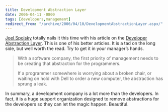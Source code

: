 ```yaml
---
title: Development Abstraction Layer
date: 2006-04-11 -0800
tags: [developers,management]
redirect_from: "/archive/2006/04/10/DevelopmentAbstractionLayer.aspx/"
---
```


[Joel Spolsky](http://www.joelonsoftware.com/ "Joel Spolsky") totally
nails it this time with his article on the [Developer Abstraction
Layer](http://www.joelonsoftware.com/articles/DevelopmentAbstraction.html "Insulate your developers from distractions.").
This is one of his better articles. It is a tad on the long side, but
well worth the read. Try to get it in your manager’s hands.

> With a software company, the first priority of management needs to be
> creating that abstraction for the programmers.
>
> If a programmer somewhere is worrying about a broken chair, or waiting
> on hold with Dell to order a new computer, the abstraction has sprung
> a leak.

In summary, a development company is a lot more than the developers. In
fact, it is a huge support organization designed to remove abstractions
for the developers so they can let the magic happen. Beautiful.

